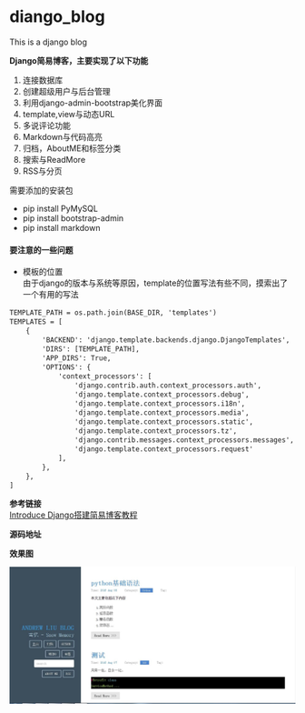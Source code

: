 # diango_blog
This is a django blog



**Django简易博客，主要实现了以下功能**       

1. 连接数据库    
2. 创建超级用户与后台管理   
3. 利用django-admin-bootstrap美化界面    
4. template,view与动态URL   
5. 多说评论功能   
6. Markdown与代码高亮        
7. 归档，AboutME和标签分类     
8. 搜索与ReadMore  
9. RSS与分页     


需要添加的安装包   

- pip install PyMySQL      
- pip install bootstrap-admin     
- pip install markdown       

#### 要注意的一些问题     

- 模板的位置       
由于django的版本与系统等原因，template的位置写法有些不同，摸索出了一个有用的写法  

```
TEMPLATE_PATH = os.path.join(BASE_DIR, 'templates')
TEMPLATES = [
    {
        'BACKEND': 'django.template.backends.django.DjangoTemplates',
        'DIRS': [TEMPLATE_PATH],
        'APP_DIRS': True,
        'OPTIONS': {
            'context_processors': [
                'django.contrib.auth.context_processors.auth',
                'django.template.context_processors.debug',
                'django.template.context_processors.i18n',
                'django.template.context_processors.media',
                'django.template.context_processors.static',
                'django.template.context_processors.tz',
                'django.contrib.messages.context_processors.messages',
                'django.template.context_processors.request'
            ],
        },
    },
]
```

**参考链接**   
[Introduce  Django搭建简易博客教程](https://andrew-liu.gitbooks.io/django-blog/content/index.html)

**源码地址**     
[]()

**效果图**

![](https://raw.githubusercontent.com/whuhan2013/ImageRepertory/master/python/p1.jpg)
